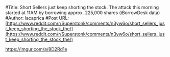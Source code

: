 #Title: Short Sellers just keep shorting the stock. The attack this morning started at 11AM by borrowing approx. 225,000 shares (iBorrowDesk data)
#Author: lacaprica
#Post URL: [https://www.reddit.com/r/Superstonk/comments/n3yw6o/short_sellers_just_keep_shorting_the_stock_the/](https://www.reddit.com/r/Superstonk/comments/n3yw6o/short_sellers_just_keep_shorting_the_stock_the/)


https://imgur.com/a/8D2Rd1e